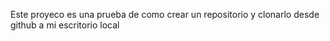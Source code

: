 Este proyeco es una prueba de como crear un repositorio y clonarlo desde github a mi escritorio local
